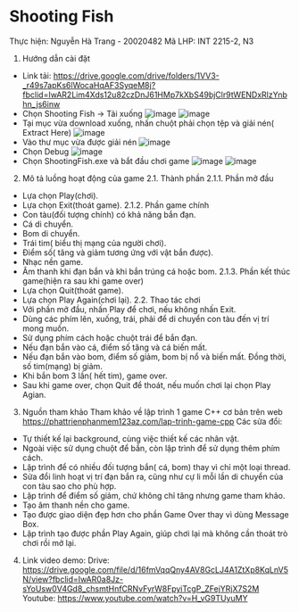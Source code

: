 # Shooting Fish
Thực hiện: Nguyễn Hà Trang - 20020482
Mã LHP: INT 2215-2, N3

1. Hướng dẫn cài đặt
- Link tải: https://drive.google.com/drive/folders/1VV3-_r49s7apKs6lWocaHqAF3SyqeM8j?fbclid=IwAR2Lim4Xds12u82czDnJ61HMp7kXbS49bjClr9tWENDxRlzYnbhn_js6inw
- Chọn Shooting Fish -> Tải xuống
![image](https://user-images.githubusercontent.com/79615121/116037181-eeb15580-a691-11eb-9f96-53a0aad1ba76.png)
![image](https://user-images.githubusercontent.com/79615121/116037295-14d6f580-a692-11eb-9fa0-765c5faa83c6.png)
- Tại mục vừa download xuống, nhấn chuột phải chọn tệp và giải nén( Extract Here)
![image](https://user-images.githubusercontent.com/79615121/116037742-b65e4700-a692-11eb-8bdd-5bbe50291aff.png)
- Vào thư mục vừa được giải nén
![image](https://user-images.githubusercontent.com/79615121/116037890-eb6a9980-a692-11eb-8da9-7dedffc8e17f.png)
- Chọn Debug
![image](https://user-images.githubusercontent.com/79615121/116038001-1359fd00-a693-11eb-8334-82ca967969aa.png)
- Chọn ShootingFish.exe và bắt đầu chơi game
![image](https://user-images.githubusercontent.com/79615121/116038089-308ecb80-a693-11eb-8bf4-02a900cdefeb.png)
![image](https://user-images.githubusercontent.com/79615121/116038157-469c8c00-a693-11eb-9b5d-5d42aaae5165.png)

2. Mô tả luồng hoạt động của game
2.1. Thành phần
2.1.1. Phần mở đầu
- Lựa chọn Play(chơi).
- Lựa chọn Exit(thoát game).
2.1.2. Phần game chính
- Con tàu(đối tượng chính) có khả năng bắn đạn.
- Cá di chuyển.
- Bom di chuyển.
- Trái tim( biểu thị mạng của người chơi).
- Điểm số( tăng và giảm tương ứng với vật bắn được).
- Nhạc nền game.
- Âm thanh khi đạn bắn và khi bắn trúng cá hoặc bom.
2.1.3. Phần kết thúc game(hiện ra sau khi game over)
- Lựa chọn Quit(thoát game).
- Lựa chọn Play Again(chơi lại). 
2.2. Thao tác chơi
- Với phần mở đầu, nhấn Play để chơi, nếu không nhấn Exit.
- Dùng các phím lên, xuống, trái, phải để di chuyển con tàu đến vị trí mong muốn.
- Sử dụng phím cách hoặc chuột trái để bắn đạn.
- Nếu đạn bắn vào cá, điểm số tăng và cá biến mất.
- Nếu đạn bắn vào bom, điểm số giảm, bom bị nổ và biến mất. Đồng thời, số tim(mạng) bị giảm.
- Khi bắn bom 3 lần( hết tim), game over.
- Sau khi game over, chọn Quit để thoát, nếu muốn chơi lại chọn Play Agian.

3. Nguồn tham khảo
 Tham khảo về lập trình 1 game C++ cơ bản trên web https://phattrienphanmem123az.com/lap-trinh-game-cpp
 Các sửa đổi:
 - Tự thiết kế lại background, cùng việc thiết kế các nhân vật.
 - Ngoài việc sử dụng chuột để bắn, còn lập trình để sử dụng thêm phím cách.
 - Lập trình để có nhiều đối tượng bắn( cá, bom) thay vì chỉ một loại thread.
 - Sửa đổi linh hoạt vị trí đạn bắn ra, cũng như cự li mỗi lần di chuyển của con tàu sao cho phù hợp.
 - Lập trình để điểm số giảm, chứ không chỉ tăng nhưng game tham khảo.
 - Tạo âm thanh nền cho game.
 - Tạo được giao diện đẹp hơn cho phần Game Over thay vì  dùng Message Box.
 - Lập trình tạo được phần Play Again, giúp chơi lại mà không cần thoát trò chơi rồi mở lại.

4. Link video demo:
 Drive: https://drive.google.com/file/d/16fmVqqQny4AV8GcLJ4A1ZtXp8KqLnV5N/view?fbclid=IwAR0a8Jz-sYoUsw0V4Gd8_chsmtHnfCRNvFyrW8FpyiTcgP_ZFejYRjX7S2M
 Youtube: https://www.youtube.com/watch?v=H_vG9TUyuMY
